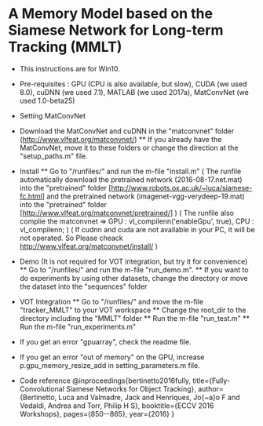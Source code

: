 # A Memory Model based on the Siamese Network for Long-term Tracking (MMLT)


* This instructions are for Win10.
* Pre-requisites : GPU (CPU is also available, but slow), CUDA (we used 8.0), cuDNN (we used 7.1), MATLAB (we used 2017a), MatConvNet (we used 1.0-beta25)

* Setting MatConvNet
- Download the MatConvNet and cuDNN in the "matconvnet" folder (http://www.vlfeat.org/matconvnet/)
** If you already have the MatConvNet, move it to these folders or change the direction at the "setup_paths.m" file.
* Install
** Go to "/runfiles/" and run the m-file "install.m"
 ( The runfile automatically download the pretrained network (2016-08-17.net.mat) into the "pretrained" folder [http://www.robots.ox.ac.uk/~luca/siamese-fc.html] and
    the pretrained network (imagenet-vgg-verydeep-19.mat) into the "pretrained" folder [http://www.vlfeat.org/matconvnet/pretrained/] )
  ( The runfile also complie the matconvnet => GPU : vl_compilenn('enableGpu', true), CPU : vl_compilenn; )
  ( If cudnn and cuda are not available in your PC, it will be not operated. So Please cheack http://www.vlfeat.org/matconvnet/install/ )
* Demo (It is not required for VOT integration, but try it for convenience)
** Go to "/runfiles/" and run the m-file "run_demo.m".
** If you want to do experiments by using other datasets, change the directory or move the dataset into the "sequences" folder
* VOT Integration
** Go to "/runfiles/" and move the m-file "tracker_MMLT" to your VOT workspace
** Change the root_dir to the directory including the "MMLT" folder
** Run the m-file "run_test.m"
** Run the m-file "run_experiments.m"

* If you get an error "gpuarray", check the readme file.
* If you get an error "out of memory" on the GPU, increase p.gpu_memory_resize_add in setting_parameters.m file.

* Code reference
@inproceedings{bertinetto2016fully,
  title={Fully-Convolutional Siamese Networks for Object Tracking},
  author={Bertinetto, Luca and Valmadre, Jack and Henriques, Jo{\~a}o F and Vedaldi, Andrea and Torr, Philip H S},
  booktitle={ECCV 2016 Workshops},
  pages={850--865},
  year={2016}
}


